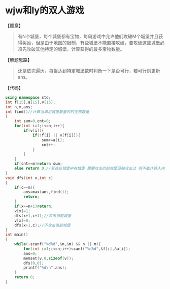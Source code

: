 # wjw和ly的双人游戏

【题意】

> 有N个城堡，每个城堡都有宝物，每局游戏中允许他们攻破M个城堡并且获得奖励，但是由于地图的限制，有些城堡不能直接攻破，要攻破这些城堡必须先攻破其他特定的城堡，计算获得的最多宝物数量。

【解题思路】

> 还是依次遍历，每当达到特定城堡数时判断一下是否可行，若可行则更新ans。

【代码】

```cpp
using namespace std;
int f[15],a[15],v[15];
int n,m,ans;
int find()//计算当满足城堡数量时的宝物数量
{
    int sum=0,cnt=0;
    for(int i=1;i<=n;i++){
        if(v[i]){
            if(!f[i] || v[f[i]]){
                sum+=a[i];
                cnt++;
            }
        }
    }
    if(cnt==m)return sum;
    else return 0;//若这些城堡中有城堡 需要攻击的前城堡没被攻击过 则不能计算入内 所以返回0
}
void dfs(int x,int c)
{
    if(c==m){
        ans=max(ans,find());
        return;
    }
    if(x==n+1)return;
    v[x]=1;
    dfs(x+1,c+1);//攻击当前城堡
    v[x]=0;
    dfs(x+1,c);//不攻击当前城堡
}
int main()
{
    while(~scanf("%d%d",&n,&m) && n || m){
        for(int i=1;i<=n;i++)scanf("%d%d",&f[i],&a[i]);
        ans=0;
        memset(v,0,sizeof(v));
        dfs(0,0);
        printf("%d\n",ans);
    }
    return 0;
}
```

